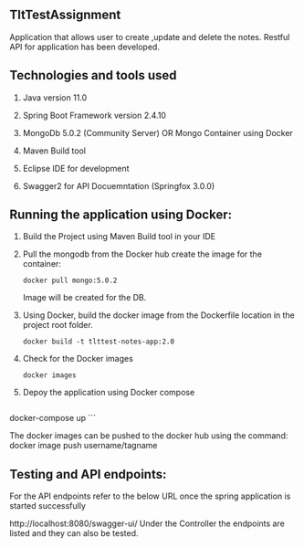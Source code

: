 ## TltTestAssignment
Application that allows user to create ,update and delete the notes. Restful API for application has been developed.

## Technologies and tools used

  1. Java version 11.0 

  2. Spring Boot Framework version 2.4.10
 
  3. MongoDb 5.0.2 (Community Server) OR Mongo Container using Docker 
 
  4. Maven Build tool

  5. Eclipse IDE for development

  6. Swagger2 for API Docuemntation (Springfox 3.0.0)

## Running the application using Docker:
 1. Build the Project using Maven Build tool in your IDE
 2. Pull the mongodb from the Docker hub create the image for the container:
    ```docker
    docker pull mongo:5.0.2
    ```
    Image will be created for the DB.
    
 3. Using Docker, build the docker image from the Dockerfile location in the project root folder.
    ```docker
    docker build -t tlttest-notes-app:2.0
    ```
 4. Check for the Docker images
    ```docker
    docker images
    ```
 5. Depoy the application using Docker compose
    ```docker-compose 
   docker-compose up
    ```

The docker images can be pushed to the docker hub using the command:
docker image push username/tagname

## Testing and API endpoints:
  For the API endpoints refer to the below URL once the spring application is started successfully

http://localhost:8080/swagger-ui/ Under the Controller the endpoints are listed and they can also be tested.

